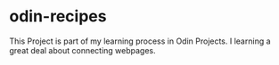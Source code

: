 # odin-recipes

This Project is part of my learning process in Odin Projects.
I learning a great deal about connecting webpages.